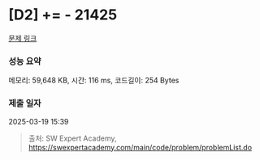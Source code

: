 # [D2] += - 21425 

[문제 링크](https://swexpertacademy.com/main/code/problem/problemDetail.do?contestProbId=AZD8K_UayDoDFAVs) 

### 성능 요약

메모리: 59,648 KB, 시간: 116 ms, 코드길이: 254 Bytes

### 제출 일자

2025-03-19 15:39



> 출처: SW Expert Academy, https://swexpertacademy.com/main/code/problem/problemList.do